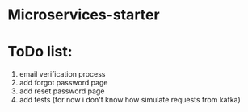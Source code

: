 # Microservices-starter

# ToDo list:
1) email verification process
2) add forgot password page
3) add reset password page
4) add tests (for now i don't know how simulate requests from kafka)
